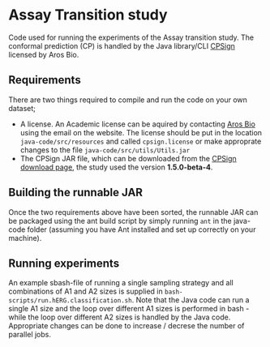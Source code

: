 # Assay Transition study
Code used for running the experiments of the Assay transition study. The conformal prediction (CP) is handled by the Java library/CLI [CPSign](https://arosbio.com/) licensed by Aros Bio. 

## Requirements
There are two things required to compile and run the code on your own dataset;

- A license. An Academic license can be aquired by contacting [Aros Bio](https://arosbio.com/) using the email on the website. The license should be put in the location `java-code/src/resources` and called `cpsign.license` or make approprate changes to the file `java-code/src/utils/Utils.jar`
- The CPSign JAR file, which can be downloaded from the [CPSign download page](https://arosbio.com/cpsign/download/), the study used the version **1.5.0-beta-4**. 

## Building the runnable JAR
Once the two requirements above have been sorted, the runnable JAR can be packaged using the ant build script by simply running `ant` in the java-code folder (assuming you have Ant installed and set up correctly on your machine). 

## Running experiments
An example sbash-file of running a single sampling strategy and all combinations of A1 and A2 sizes is supplied in `bash-scripts/run.hERG.classification.sh`. Note that the Java code can run a single A1 size and the loop over different A1 sizes is performed in bash - while the loop over different A2 sizes is handled by the Java code. Appropriate changes can be done to increase / decrese the number of parallel jobs.   
